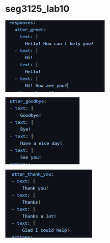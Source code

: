 # seg3125_lab10

![image](assert/greet.png)

![image](assert/goodbye.png)

![image](assert/thanks.png)

